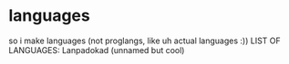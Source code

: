 # languages
so i make languages (not proglangs, like uh actual languages :))
LIST OF LANGUAGES:
Lanpadokad
(unnamed but cool)
